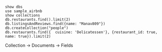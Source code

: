 ```shell
show dbs
use sample_airbnb
show collections
db.restaurants.find().limit(2)
db.listingsAndReviews.find({name: "Manav809"})
db.createCollection("people")
db.restaurants.find({  cuisine: 'Delicatessen'}, {restaurant_id: true, name: true}).limit(2)
```

Collection -> Documents -> Fields

